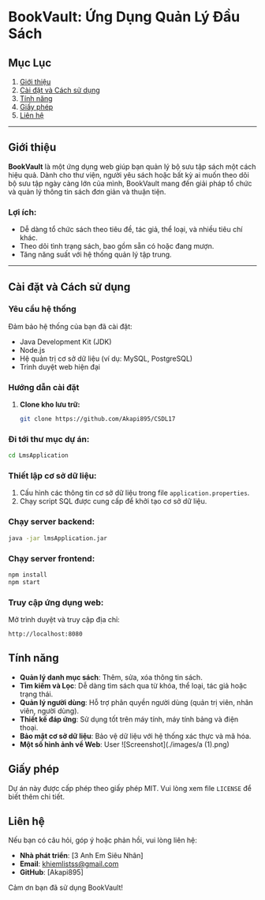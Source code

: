 # **BookVault: Ứng Dụng Quản Lý Đầu Sách**

## **Mục Lục**  
1. [Giới thiệu](#giới-thiệu)  
2. [Cài đặt và Cách sử dụng](#cài-đặt-và-cách-sử-dụng)  
3. [Tính năng](#tính-năng)  
4. [Giấy phép](#giấy-phép)  
5. [Liên hệ](#liên-hệ)  

---

## **Giới thiệu**  
**BookVault** là một ứng dụng web giúp bạn quản lý bộ sưu tập sách một cách hiệu quả. Dành cho thư viện, người yêu sách hoặc bất kỳ ai muốn theo dõi bộ sưu tập ngày càng lớn của mình, BookVault mang đến giải pháp tổ chức và quản lý thông tin sách đơn giản và thuận tiện.  

### **Lợi ích:**  
- Dễ dàng tổ chức sách theo tiêu đề, tác giả, thể loại, và nhiều tiêu chí khác.  
- Theo dõi tình trạng sách, bao gồm sẵn có hoặc đang mượn.  
- Tăng năng suất với hệ thống quản lý tập trung.  

---

## **Cài đặt và Cách sử dụng**  
### **Yêu cầu hệ thống**  
Đảm bảo hệ thống của bạn đã cài đặt:  
- Java Development Kit (JDK)  
- Node.js  
- Hệ quản trị cơ sở dữ liệu (ví dụ: MySQL, PostgreSQL)  
- Trình duyệt web hiện đại  

### **Hướng dẫn cài đặt**  
1. **Clone kho lưu trữ:**  
   ```bash
   git clone https://github.com/Akapi895/CSDL17
### Đi tới thư mục dự án:
```bash
cd LmsApplication
```

### Thiết lập cơ sở dữ liệu:
1. Cấu hình các thông tin cơ sở dữ liệu trong file `application.properties`.
2. Chạy script SQL được cung cấp để khởi tạo cơ sở dữ liệu.

### Chạy server backend:
```bash
java -jar lmsApplication.jar
```

### Chạy server frontend:
```bash
npm install  
npm start
```

### Truy cập ứng dụng web:
Mở trình duyệt và truy cập địa chỉ:
```
http://localhost:8080
```

## Tính năng
- **Quản lý danh mục sách**: Thêm, sửa, xóa thông tin sách.
- **Tìm kiếm và Lọc**: Dễ dàng tìm sách qua từ khóa, thể loại, tác giả hoặc trạng thái.
- **Quản lý người dùng**: Hỗ trợ phân quyền người dùng (quản trị viên, nhân viên, người dùng).
- **Thiết kế đáp ứng**: Sử dụng tốt trên máy tính, máy tính bảng và điện thoại.
- **Bảo mật cơ sở dữ liệu**: Bảo vệ dữ liệu với hệ thống xác thực và mã hóa.
- **Một số hình ảnh về Web**: User ![Screenshot](./images/a (1).png)

## Giấy phép
Dự án này được cấp phép theo giấy phép MIT. Vui lòng xem file `LICENSE` để biết thêm chi tiết.

## Liên hệ
Nếu bạn có câu hỏi, góp ý hoặc phản hồi, vui lòng liên hệ:

- **Nhà phát triển**: [3 Anh Em Siêu Nhân]
- **Email**: khiemlistss@gmail.com
- **GitHub**: [Akapi895]

Cảm ơn bạn đã sử dụng BookVault!
